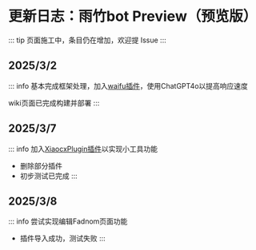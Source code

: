 # 更新日志：雨竹bot Preview（预览版）
::: tip
页面施工中，条目仍在增加，欢迎提 Issue
:::
## 2025/3/2
::: info 基本完成框架处理，加入[waifu插件](https://github.com/ElvisChenML/Waifu)，使用ChatGPT4o以提高响应速度

wiki页面已完成构建并部署
:::

## 2025/3/7
::: info 加入[XiaocxPlugin插件](https://github.com/sanxianxiaohuntun/XiaocxPlugin)以实现小工具功能

* 删除部分插件
* 初步测试已完成
:::

## 2025/3/8
::: info 尝试实现编辑Fadnom页面功能

* 插件导入成功，测试失败
:::